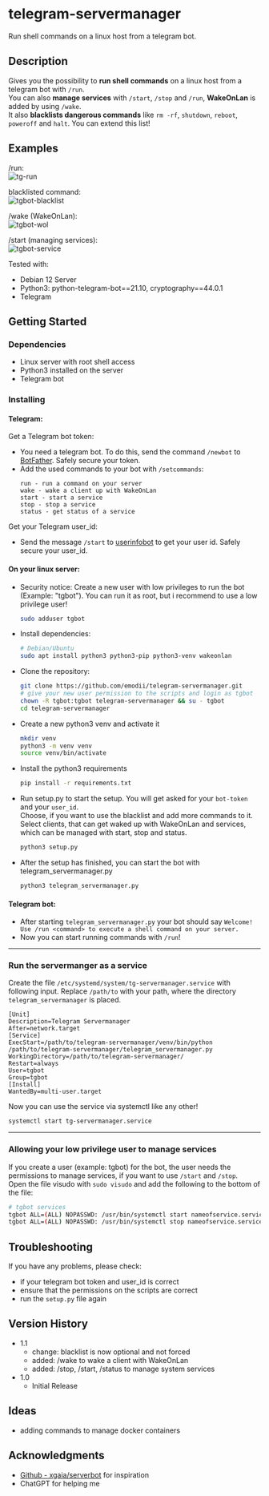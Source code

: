 # telegram-servermanager
Run shell commands on a linux host from a telegram bot.

## Description
Gives you the possibility to **run shell commands** on a linux host from a telegram bot with `/run`.  
You can also **manage services** with `/start`, `/stop` and `/run`, **WakeOnLan** is added by using `/wake`.  
It also **blacklists dangerous commands** like `rm -rf`, `shutdown`, `reboot`, `poweroff` and `halt`. You can extend this list!   

## Examples
/run:  
![tg-run](https://github.com/user-attachments/assets/255c3930-17c2-49aa-8b9a-46a951861286)

blacklisted command:  
![tgbot-blacklist](https://github.com/user-attachments/assets/6530fbe3-1c07-451f-8df9-4eb1e85959ec)

/wake (WakeOnLan):  
![tgbot-wol](https://github.com/user-attachments/assets/6f900c60-3cd5-4f5d-885d-64ee3eddd4ba)

/start (managing services):  
![tgbot-service](https://github.com/user-attachments/assets/65470b3b-2583-4879-96fb-26ed72c659d0)


Tested with:    
* Debian 12 Server  
* Python3: python-telegram-bot==21.10, cryptography==44.0.1
* Telegram

## Getting Started  
### Dependencies  
* Linux server with root shell access  
* Python3 installed on the server 
* Telegram bot  

### Installing
#### Telegram:
Get a Telegram bot token:  
* You need a telegram bot. To do this, send the command `/newbot` to [BotFather](https://t.me/botfather). Safely secure your token.  
* Add the used commands to your bot with `/setcommands`:
     ```
     run - run a command on your server
     wake - wake a client up with WakeOnLan
     start - start a service
     stop - stop a service
     status - get status of a service
     ```
Get your Telegram user_id:  
* Send the message `/start` to [userinfobot](https://t.me/userinfobot) to get your user id. Safely secure your user_id.  

#### On your linux server:

* Security notice: Create a new user with low privileges to run the bot (Example: "tgbot").
  You can run it as root, but i recommend to use a low privilege user!  
     ```sh
     sudo adduser tgbot
     ```  
* Install dependencies:  
     ```sh
     # Debian/Ubuntu
     sudo apt install python3 python3-pip python3-venv wakeonlan
     ```
* Clone the repository: 
     ```sh
     git clone https://github.com/emodii/telegram-servermanager.git
     # give your new user permission to the scripts and login as tgbot
     chown -R tgbot:tgbot telegram-servermanager && su - tgbot
     cd telegram-servermanager
     ``` 
* Create a new python3 venv and activate it
     ```sh
     mkdir venv
     python3 -m venv venv
     source venv/bin/activate
     ```  
* Install the python3 requirements  
     ```sh
     pip install -r requirements.txt
     ```
* Run setup.py to start the setup. You will get asked for your `bot-token` and your `user_id`.  
  Choose, if you want to use the blacklist and add more commands to it.  
  Select clients, that can get waked up with WakeOnLan and services, which can be managed with start, stop and status.  
     ```sh
     python3 setup.py  
     ```
* After the setup has finished, you can start the bot with telegram_servermanager.py  
     ```sh
     python3 telegram_servermanager.py  
     ```

#### Telegram bot:
* After starting `telegram_servermanager.py` your bot should say `Welcome! Use /run <command> to execute a shell command on your server.`
* Now you can start running commands with `/run`!

---

### Run the servermanger as a service

Create the file `/etc/systemd/system/tg-servermanager.service` with following input. Replace `/path/to` with your path, where the directory `telegram_servermanager` is placed.    

```
[Unit]
Description=Telegram Servermanager
After=network.target
[Service]
ExecStart=/path/to/telegram-servermanager/venv/bin/python /path/to/telegram-servermanager/telegram_servermanager.py
WorkingDirectory=/path/to/telegram-servermanager/
Restart=always
User=tgbot
Group=tgbot
[Install]
WantedBy=multi-user.target
```

Now you can use the service via systemctl like any other!
```sh
systemctl start tg-servermanager.service
```

---

### Allowing your low privilege user to manage services
If you create a user (example: tgbot) for the bot, the user needs the permissions to manage services, if you want to use `/start` and `/stop`.  
Open the file visudo with `sudo visudo` and add the following to the bottom of the file:  
```sh
# tgbot services
tgbot ALL=(ALL) NOPASSWD: /usr/bin/systemctl start nameofservice.service
tgbot ALL=(ALL) NOPASSWD: /usr/bin/systemctl stop nameofservice.service
```

## Troubleshooting
If you have any problems, please check:
* if your telegram bot token and user_id is correct
* ensure that the permissions on the scripts are correct
* run the `setup.py` file again

## Version History
* 1.1
    * change: blacklist is now optional and not forced
    * added: /wake to wake a client with WakeOnLan
    * added: /stop, /start, /status to manage system services
* 1.0
    * Initial Release

## Ideas
* adding commands to manage docker containers

## Acknowledgments
* [Github - xgaia/serverbot](https://github.com/xgaia/serverbot?tab=readme-ov-file) for inspiration
* ChatGPT for helping me
